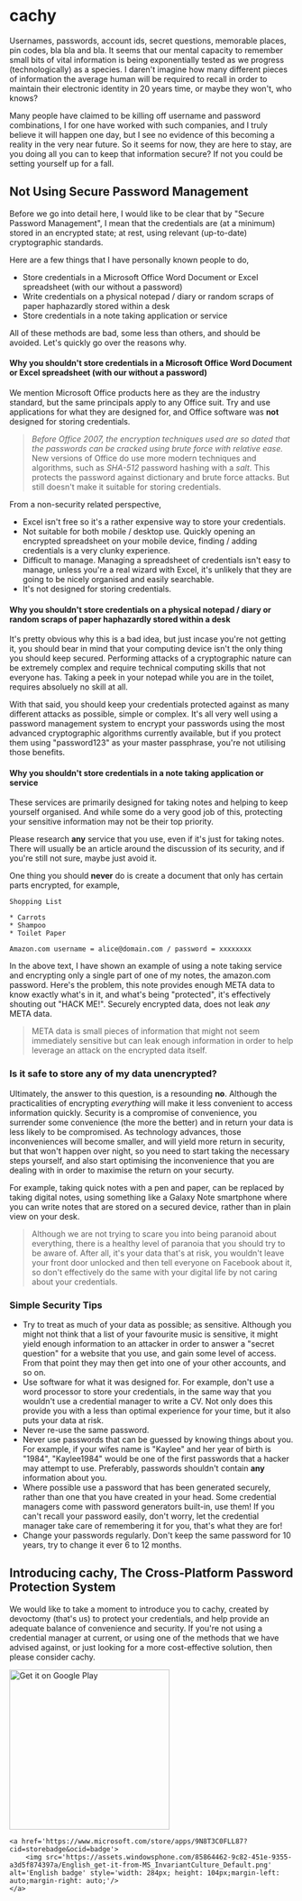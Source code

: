 # cachy

Usernames, passwords, account ids, secret questions, memorable places, pin codes, bla bla and bla.  It seems that our mental capacity to remember small bits of vital information is being exponentially tested as we progress (technologically) as a species.  I daren't imagine how many different pieces of information the average human will be required to recall in order to maintain their electronic identity in 20 years time, or maybe they won't, who knows?

Many people have claimed to be killing off username and password combinations, I for one have worked with such companies, and I truly believe it will happen one day, but I see no evidence of this becoming a reality in the very near future.  So it seems for now, they are here to stay, are you doing all you can to keep that information secure?  If not you could be setting yourself up for a fall.

## Not Using Secure Password Management

Before we go into detail here, I would like to be clear that by "Secure Password Management", I mean that the credentials are (at a minimum) stored in an encrypted state; at rest, using relevant (up-to-date) cryptographic standards.

Here are a few things that I have personally known people to do,

* Store credentials in a Microsoft Office Word Document or Excel spreadsheet (with our without a password)
* Write credentials on a physical notepad / diary or random scraps of paper haphazardly stored within a desk
* Store credentials in a note taking application or service

All of these methods are bad, some less than others, and should be avoided. Let's quickly go over the reasons why.

#### Why you shouldn't store credentials in a Microsoft Office Word Document or Excel spreadsheet (with our without a password)

We mention Microsoft Office products here as they are the industry standard, but the same principals apply to any Office suit.  Try and use applications for what they are designed for, and Office software was **not** designed for storing credentials.

> *Before Office 2007, the encryption techniques used are so dated that the passwords can be cracked using brute force with relative ease.* New versions of Office do use more modern techniques and algorithms, such as *SHA-512* password hashing with a *salt*.  This protects the password against dictionary and brute force attacks. But still doesn't make it suitable for storing credentials.

From a non-security related perspective,

* Excel isn't free so it's a rather expensive way to store your credentials.
* Not suitable for both mobile / desktop use.  Quickly opening an encrypted spreadsheet on your mobile device, finding / adding credentials is a very clunky experience.
* Difficult to manage.  Managing a spreadsheet of credentials isn't easy to manage, unless you're a real wizard with Excel, it's unlikely that they are going to be nicely organised and easily searchable.
* It's not designed for storing credentials.

#### Why you shouldn't store credentials on a physical notepad / diary or random scraps of paper haphazardly stored within a desk

It's pretty obvious why this is a bad idea, but just incase you're not getting it, you should bear in mind that your computing device isn't the only thing you should keep secured. Performing attacks of a cryptographic nature can be extremely complex and require technical computing skills that not everyone has.  Taking a peek in your notepad while you are in the toilet, requires absoluely no skill at all.

With that said, you should keep your credentials protected against as many different attacks as possible, simple or complex.  It's all very well using a password management system to encrypt your passwords using the most advanced cryptographic algorithms currently available, but if you protect them using "password123" as your master passphrase, you're not utilising those benefits.

#### Why you shouldn't store credentials in a note taking application or service

These services are primarily designed for taking notes and helping to keep yourself organised. And while some do a very good job of this, protecting your sensitive information may not be their top priority.

Please research **any** service that you use, even if it's just for taking notes. There will usually be an article around the discussion of its security, and if you're still not sure, maybe just avoid it.

One thing you should **never** do is create a document that only has certain parts encrypted, for example,

```
Shopping List

* Carrots
* Shampoo
* Toilet Paper

Amazon.com username = alice@domain.com / password = xxxxxxxx
```

In the above text, I have shown an example of using a note taking service and encrypting only a single part of one of my notes, the amazon.com password.  Here's the problem, this note provides enough META data to know exactly what's in it, and what's being "protected", it's effectively shouting out "HACK ME!".  Securely encrypted data, does not leak *any* META data.

> META data is small pieces of information that might not seem immediately sensitive but can leak enough information in order to help leverage an attack on the encrypted data itself.

### Is it safe to store any of my data unencrypted?

Ultimately, the answer to this question, is a resounding **no**. Although the practicalities of encrypting *everything* will make it less convenient to access information quickly.  Security is a compromise of convenience, you surrender some convenience (the more the better) and in return your data is less likely to be compromised.  As technology advances, those inconveniences will become smaller, and will yield more return in security, but that won't happen over night, so you need to start taking the necessary steps yourself, and also start optimising the inconvenience that you are dealing with in order to maximise the return on your securty.

For example, taking quick notes with a pen and paper, can be replaced by taking digital notes, using something like a Galaxy Note smartphone where you can write notes that are stored on a secured device, rather than in plain view on your desk.

> Although we are not trying to scare you into being paranoid about everything, there is a healthy level of paranoia that you should try to be aware of. After all, it's your data that's at risk, you wouldn't leave your front door unlocked and then tell everyone on Facebook about it, so don't effectively do the same with your digital life by not caring about your credentials.

### Simple Security Tips

* Try to treat as much of your data as possible; as sensitive.  Although you might not think that a list of your favourite music is sensitive, it might yield enough information to an attacker in order to answer a "secret question" for a website that you use, and gain some level of access.  From that point they may then get into one of your other accounts, and so on.
* Use software for what it was designed for. For example, don't use a word processor to store your credentials, in the same way that you wouldn't use a credential manager to write a CV. Not only does this provide you with a less than optimal experience for your time, but it also puts your data at risk.
* Never re-use the same password.
* Never use passwords that can be guessed by knowing things about you. For example, if your wifes name is "Kaylee" and her year of birth is "1984", "Kaylee1984" would be one of the first passwords that a hacker may attempt to use. Preferably, passwords shouldn't contain **any** information about you.
* Where possible use a password that has been generated securely, rather than one that you have created in your head.  Some credential managers come with password generators built-in, use them!  If you can't recall your password easily, don't worry, let the credential manager take care of remembering it for you, that's what they are for!
* Change your passwords regularly. Don't keep the same password for 10 years, try to change it ever 6 to 12 months.

## Introducing cachy, The Cross-Platform Password Protection System

We would like to take a moment to introduce you to cachy, created by devoctomy (that's us) to protect your credentials, and help provide an adequate balance of convenience and security. If you're not using a credential manager at current, or using one of the methods that we have advised against, or just looking for a more cost-effective solution, then please consider cachy.

<div>
	<a href='https://play.google.com/store/apps/details?id=com.devoctomy.cachy&pcampaignid=MKT-Other-global-all-co-prtnr-py-PartBadge-Mar2515-1'>
		<img alt='Get it on Google Play' src='https://play.google.com/intl/en_gb/badges/images/generic/en_badge_web_generic.png' style='width: 284px;margin-left: auto;margin-right: auto;'/>
	</a>
			
	<a href='https://www.microsoft.com/store/apps/9N8T3C0FLL87?cid=storebadge&ocid=badge'>
		<img src='https://assets.windowsphone.com/85864462-9c82-451e-9355-a3d5f874397a/English_get-it-from-MS_InvariantCulture_Default.png' alt='English badge' style='width: 284px; height: 104px;margin-left: auto;margin-right: auto;'/>
	</a>
</div>

